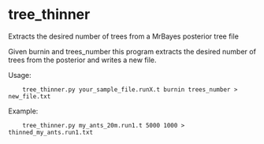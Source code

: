# tree_thinner
Extracts the desired number of trees from a MrBayes posterior tree file

Given burnin and trees_number this program extracts 
the desired number of trees from the posterior 
and writes a new file.

Usage:

        tree_thinner.py your_sample_file.runX.t burnin trees_number > new_file.txt

Example:

        tree_thinner.py my_ants_20m.run1.t 5000 1000 > thinned_my_ants.run1.txt
